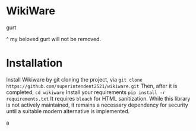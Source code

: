 # WikiWare
gurt

^ my beloved gurt will not be removed.


# Installation
Install Wikiware by git cloning the project, via
`git clone https://github.com/superintendent2521/wikiware.git`
Then, after it is completed,
`cd wikiware`
Install your requirements
`pip install -r requirements.txt`
It requires `bleach` for HTML sanitization. While this library is not actively maintained, it remains a necessary dependency for security until a suitable modern alternative is implemented.

a
